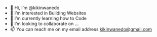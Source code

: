 - 👋 Hi, I’m @kikinwanedo
- 👀 I’m interested in Building Websites
- 🌱 I’m currently learning how to Code
- 💞️ I’m looking to collaborate on ...
- 📫 You can reach me on my email address kikinwanedo@gmail.com

<!---
kikinwanedo/kikinwanedo is a ✨ special ✨ repository because its `README.md` (this file) appears on your GitHub profile.
You can click the Preview link to take a look at your changes.
--->
